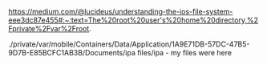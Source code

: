 https://medium.com/@lucideus/understanding-the-ios-file-system-eee3dc87e455#:~:text=The%20root%20user's%20home%20directory,%2Fprivate%2Fvar%2Froot.

./private/var/mobile/Containers/Data/Application/1A9E71DB-57DC-47B5-9D7B-E85BCFC1AB3B/Documents/ipa files/ipa - my files were here

